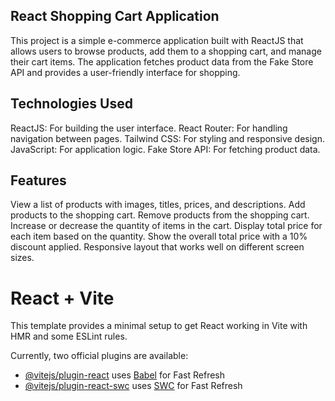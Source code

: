## React Shopping Cart Application
This project is a simple e-commerce application built with ReactJS that allows users to browse products, add them to a shopping cart, and manage their cart items. The application fetches product data from the Fake Store API and provides a user-friendly interface for shopping.

## Technologies Used
ReactJS: For building the user interface.
React Router: For handling navigation between pages.
Tailwind CSS: For styling and responsive design.
JavaScript: For application logic.
Fake Store API: For fetching product data.

## Features
View a list of products with images, titles, prices, and descriptions.
Add products to the shopping cart.
Remove products from the shopping cart.
Increase or decrease the quantity of items in the cart.
Display total price for each item based on the quantity.
Show the overall total price with a 10% discount applied.
Responsive layout that works well on different screen sizes.


# React + Vite

This template provides a minimal setup to get React working in Vite with HMR and some ESLint rules.

Currently, two official plugins are available:

- [@vitejs/plugin-react](https://github.com/vitejs/vite-plugin-react/blob/main/packages/plugin-react/README.md) uses [Babel](https://babeljs.io/) for Fast Refresh
- [@vitejs/plugin-react-swc](https://github.com/vitejs/vite-plugin-react-swc) uses [SWC](https://swc.rs/) for Fast Refresh

